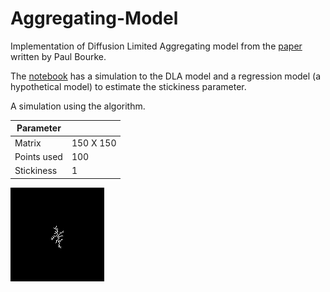 # Aggregating-Model
Implementation of Diffusion Limited Aggregating model from the [paper](http://paulbourke.net/fractals/dla/) written by Paul Bourke.

The [notebook](DLA2d.ipynb) has a simulation to the DLA model and a regression model (a hypothetical model) to estimate the stickiness parameter.


A simulation using the algorithm.

| Parameter   |           |
|-------------|-----------|
| Matrix      | 150 X 150 |
| Points used | 100       |
| Stickiness  | 1         |

![simulation](simulation.png "DLA - Point Aggregator")
